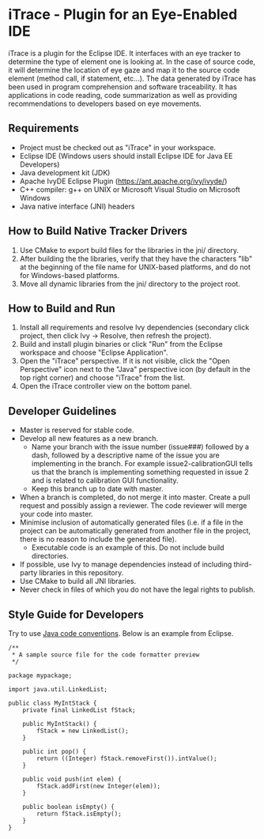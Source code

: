 # iTrace - Plugin for an Eye-Enabled IDE

iTrace is a plugin for the Eclipse IDE.  It interfaces with an eye tracker to determine the type of element one is looking at. In the case of source code, it will determine the location of eye gaze and map it to the source code element (method call, if statement, etc...). The data generated by iTrace has been used in program comprehension and software traceability.  It has 
applications in code reading, code summarization as well as providing recommendations to developers based on eye movements.


## Requirements
* Project must be checked out as "iTrace" in your workspace.
* Eclipse IDE (Windows users should install Eclipse IDE for Java EE Developers)
* Java development kit (JDK)
* Apache IvyDE Eclipse Plugin (https://ant.apache.org/ivy/ivyde/)
* C++ compiler: g++ on UNIX or Microsoft Visual Studio on Microsoft Windows
* Java native interface (JNI) headers


## How to Build Native Tracker Drivers
1. Use CMake to export build files for the libraries in the jni/ directory.
2. After building the the libraries, verify that they have the characters
   "lib" at the beginning of the file name for UNIX-based platforms, and do not
   for Windows-based platforms.
3. Move all dynamic libraries from the jni/ directory to the project root.


## How to Build and Run
1. Install all requirements and resolve Ivy dependencies (secondary click
   project, then click Ivy -> Resolve, then refresh the project).
2. Build and install plugin binaries or click "Run" from the Eclipse workspace
   and choose "Eclipse Application".
3. Open the "iTrace" perspective. If it is not visible, click the
   "Open Perspective" icon next to the "Java" perspective icon (by default in
   the top right corner) and choose "iTrace" from the list.
4. Open the iTrace controller view on the bottom panel.


## Developer Guidelines
* Master is reserved for stable code.
* Develop all new features as a new branch.
  * Name your branch with the issue number (issue###) followed by a dash, followed by a descriptive name of the issue you are implementing in the branch.  For example issue2-calibrationGUI tells us that the branch is implementing something requested in issue 2 and is related to calibration GUI functionality.
  * Keep this branch up to date with master.
* When a branch is completed, do not merge it into master. Create a pull request
  and possibly assign a reviewer. The code reviewer will merge your code into
  master.
* Minimise inclusion of automatically generated files (i.e. if a file in the
  project can be automatically generated from another file in the project, there
  is no reason to include the generated file).
  * Executable code is an example of this. Do not include build directories.
* If possible, use Ivy to manage dependencies instead of including third-party
  libraries in this repository.
* Use CMake to build all JNI libraries.
* Never check in files of which you do not have the legal rights to publish.


## Style Guide for Developers
Try to use [Java code conventions](http://www.oracle.com/technetwork/java/javase/documentation/codeconvtoc-136057.html).
Below is an example from Eclipse.

    /**
     * A sample source file for the code formatter preview
     */

    package mypackage;

    import java.util.LinkedList;

    public class MyIntStack {
        private final LinkedList fStack;

        public MyIntStack() {
            fStack = new LinkedList();
        }

        public int pop() {
            return ((Integer) fStack.removeFirst()).intValue();
        }

        public void push(int elem) {
            fStack.addFirst(new Integer(elem));
        }

        public boolean isEmpty() {
            return fStack.isEmpty();
        }
    }
